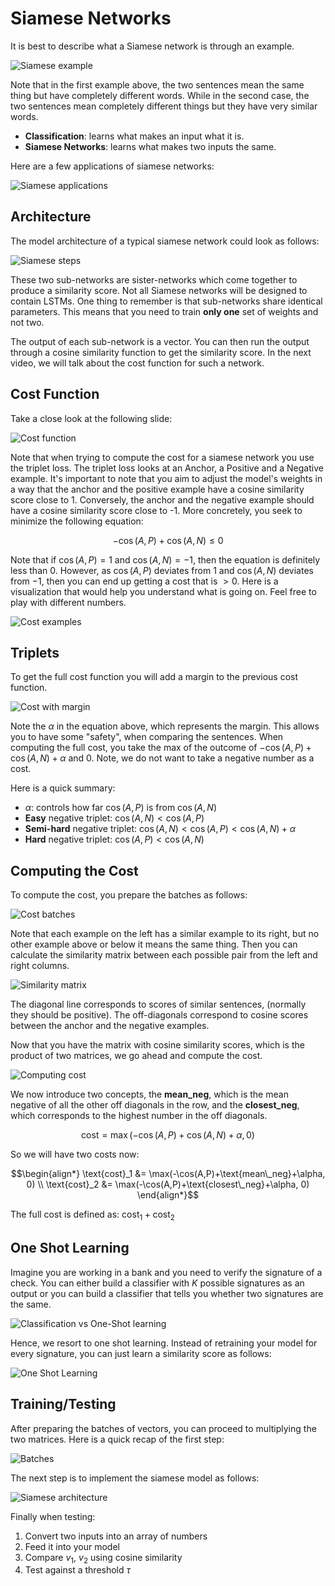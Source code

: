 # Siamese Networks

It is best to describe what a Siamese network is through an example.

![Siamese example](./images/n2-siamese-example.png)

Note that in the first example above, the two sentences mean the same thing but have completely different words. While in the second case, the two sentences mean completely different things but they have very similar words.

- **Classification**: learns what makes an input what it is.
- **Siamese Networks**: learns what makes two inputs the same.

Here are a few applications of siamese networks:

![Siamese applications](./images/n2-siamese-applications.png)

## Architecture

The model architecture of a typical siamese network could look as follows:

![Siamese steps](./images/n2-siamese-steps.png)

These two sub-networks are sister-networks which come together to produce a similarity score. Not all Siamese networks will be designed to contain LSTMs. One thing to remember is that sub-networks share identical parameters. This means that you need to train **only one** set of weights and not two.

The output of each sub-network is a vector. You can then run the output through a cosine similarity function to get the similarity score. In the next video, we will talk about the cost function for such a network.

## Cost Function

Take a close look at the following slide:

![Cost function](./images/n2-cost-function.png)

Note that when trying to compute the cost for a siamese network you use the triplet loss. The triplet loss looks at an Anchor, a Positive and a Negative example. It's important to note that you aim to adjust the model's weights in a way that the anchor and the positive example have a cosine similarity score close to 1. Conversely, the anchor and the negative example should have a cosine similarity score close to -1. More concretely, you seek to minimize the following equation:

$$-\cos(A,P) + \cos(A,N) \leq 0$$

Note that if $\cos(A,P)=1$ and $\cos(A,N)=-1$, then the equation is definitely less than $0$. However, as $\cos(A,P)$ deviates from $1$ and $\cos(A,N)$ deviates from $-1$, then you can end up getting a cost that is $> 0$. Here is a visualization that would help you understand what is going on. Feel free to play with different numbers.

![Cost examples](./images/n2-cost-examples.png)

## Triplets

To get the full cost function you will add a margin to the previous cost function.

![Cost with margin](./images/n2-cost-with-margin.png)

Note the $\alpha$ in the equation above, which represents the margin. This allows you to have some "safety", when comparing the sentences. When computing the full cost, you take the max of the outcome of $-\cos(A,P)+\cos(A,N)+\alpha$ and $0$. Note, we do not want to take a negative number as a cost.

Here is a quick summary:

- $\alpha$: controls how far $\cos(A,P)$ is from $\cos(A,N)$
- **Easy** negative triplet: $\cos(A,N) < \cos(A,P)$
- **Semi-hard** negative triplet: $\cos(A, N) < \cos(A, P) < \cos(A, N) + \alpha$
- **Hard** negative triplet: $\cos(A,P) < \cos(A,N)$

## Computing the Cost

To compute the cost, you prepare the batches as follows:

![Cost batches](./images/n2-cost-batches.png)

Note that each example on the left has a similar example to its right, but no other example above or below it means the same thing. Then you can calculate the similarity matrix between each possible pair from the left and right columns.

![Similarity matrix](./images/n2-similarity-matrix.png)

The diagonal line corresponds to scores of similar sentences, (normally they should be positive). The off-diagonals correspond to cosine scores between the anchor and the negative examples.

Now that you have the matrix with cosine similarity scores, which is the product of two matrices, we go ahead and compute the cost.

![Computing cost](./images/n2-computing-cost.png)

We now introduce two concepts, the **mean_neg**, which is the mean negative of all the other off diagonals in the row, and the **closest_neg**, which corresponds to the highest number in the off diagonals.

$$\text{cost} = \max(-\cos(A,P)+\cos(A,N)+\alpha, 0)$$

So we will have two costs now:

```math
\begin{align*}
\text{cost}_1 &= \max(-\cos(A,P)+\text{mean\_neg}+\alpha, 0) \\
\text{cost}_2 &= \max(-\cos(A,P)+\text{closest\_neg}+\alpha, 0)
\end{align*}
```

The full cost is defined as: $\text{cost}_1 + \text{cost}_2$

## One Shot Learning

Imagine you are working in a bank and you need to verify the signature of a check. You can either build a classifier with $K$ possible signatures as an output or you can build a classifier that tells you whether two signatures are the same.

![Classification vs One-Shot learning](./images/n2-classification-one-shot.png)

Hence, we resort to one shot learning. Instead of retraining your model for every signature, you can just learn a similarity score as follows:

![One Shot Learning](./images/n2-one-shot-learning.png)

## Training/Testing

After preparing the batches of vectors, you can proceed to multiplying the two matrices. Here is a quick recap of the first step:

![Batches](./images/n2-batches.png)

The next step is to implement the siamese model as follows:

![Siamese architecture](./images/n2-siamese-architecture.png)

Finally when testing:

1. Convert two inputs into an array of numbers
2. Feed it into your model
3. Compare $v_1$, $v_2$ using cosine similarity
4. Test against a threshold $\tau$
